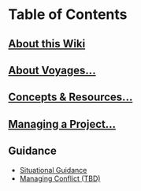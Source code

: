 # Table of Contents
## [About this Wiki][home]
## [About Voyages...][about-voyages]
## [Concepts & Resources...][concepts]
## [Managing a Project...][managing-a-project]
## Guidance
- [Situational Guidance][situationguide]
- [Managing Conflict (TBD)][managingconflict]

[home]: https://github.com/Chingu-cohorts/pmrok/wiki
[about-voyages]: https://github.com/Chingu-cohorts/pmrok/wiki/About-Voyages
[concepts]: https://github.com/Chingu-cohorts/pmrok/wiki/Concepts
[managing-a-project]: https://github.com/Chingu-cohorts/pmrok/wiki/Managing-a-Project
[situationguide]: https://github.com/Chingu-cohorts/pmrok/wiki/Situational-Guidance
[managingconflict]: tbd
